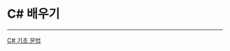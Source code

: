 # C# 배우기

---

[C# 기초 문법](C#%20%E1%84%87%E1%85%A2%E1%84%8B%E1%85%AE%E1%84%80%E1%85%B5%206c9b79f80bb74218b4ab180e8cd31bc3/C#%20%E1%84%80%E1%85%B5%E1%84%8E%E1%85%A9%20%E1%84%86%E1%85%AE%E1%86%AB%E1%84%87%E1%85%A5%E1%86%B8%208bee3af67eac441fab93c390e193c8f6.md)